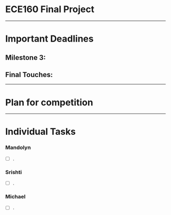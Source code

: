 # ECE160 Final Project
---- 
# Important Deadlines
Milestone 3:
-  

Final Touches:
- 


----
# Plan for competition

----
# Individual Tasks
### Mandolyn
- [ ] .

### Srishti
- [ ] .

### Michael
- [ ] .

